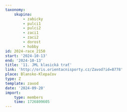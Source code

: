 ```yaml
---
taxonomy:
    skupina:
        - zabicky
        - pulci1
        - pulci2
        - zaci1
        - zaci2
        - dorost
        - hobby
id: 2024-race_2150
start: '2024-10-13'
end: '2024-10-13'
title: '11. JML klasická trať'
link: 'http://oris.orientacnisporty.cz/Zavod?id=8778'
place: Blansko-Klepačov
type: Z
template: zavod
date: '2024-09-20'
import:
    type: members
    time: 1726809605
---
```


